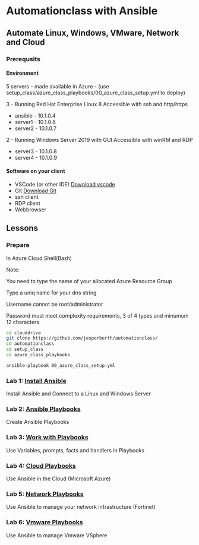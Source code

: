 # Automationclass with Ansible

## Automate Linux, Windows, VMware, Network and Cloud

### Prerequsits

#### Environment

5 servers - made available in Azure - (use setup_class/azure_class_playbooks/00_azure_class_setup.yml to deploy)

3 - Running Red Hat Enterprise Linux 8
Accessible with ssh and http/https

* ansible - 10.1.0.4
* server1 - 10.1.0.6
* server2 - 10.1.0.7

2 - Running Windows Server 2019 with GUI
Accessible with winRM and RDP

* server3 - 10.1.0.8
* server4 - 10.1.0.9

#### Software on your client

* VSCode (or other IDE) [Download vscode](https://code.visualstudio.com/download)
* Git [Download Git](https://git-scm.com/downloads)
* ssh client
* RDP client
* Webbrowser

## Lessons

### Prepare

In Azure Cloud Shell(Bash)

Note:

You need to type the name of your allocated Azure Resource Group

Type a uniq name for your dns string

Username cannot be root/administrator

Password must meet complexity requirements, 3 of 4 types and minumum 12 characters

``` bash
cd clouddrive
git clone https://github.com/jesperberth/automationclass/
cd automationclass
cd setup_class
cd azure_class_playbooks

ansible-playbook 00_azure_class_setup.yml
```

### Lab 1: [Install Ansible](lab01/lab1.md)

Install Ansible and Connect to a Linux and Windows Server

### Lab 2: [Ansible Playbooks](lab02/lab2.md)

Create Ansible Playbooks

### Lab 3: [Work with Playbooks](lab03/lab3.md)

Use Variables, prompts, facts and handlers in Playbooks

### Lab 4: [Cloud Playbooks](lab04/lab4.md)

Use Ansible in the Cloud (Microsoft Azure)

### Lab 5: [Network Playbooks](lab05/lab5.md)

Use Ansible to manage your network infrastructure (Fortinet)

### Lab 6: [Vmware Playbooks](lab06/lab6.md)

Use Ansible to manage Vmware VSphere
